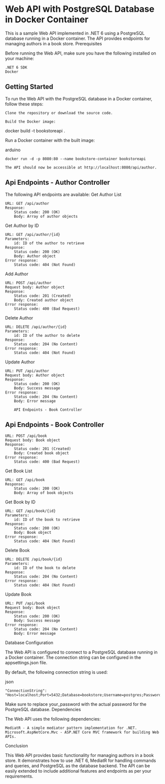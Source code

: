 # Web API with PostgreSQL Database in Docker Container

This is a sample Web API implemented in .NET 6 using a PostgreSQL database running in a Docker container. The API provides endpoints for managing authors in a book store.
Prerequisites

Before running the Web API, make sure you have the following installed on your machine:

    .NET 6 SDK
    Docker

## Getting Started

To run the Web API with the PostgreSQL database in a Docker container, follow these steps:

    Clone the repository or download the source code.

    Build the Docker image:

docker build -t bookstoreapi .

Run a Docker container with the built image:

arduino

    docker run -d -p 8080:80 --name bookstore-container bookstoreapi

    The API should now be accessible at http://localhost:8080/api/author.

## Api Endpoints - Author Controller
The following API endpoints are available:
Get Author List

    URL: GET /api/author
    Response:
        Status code: 200 (OK)
        Body: Array of author objects

Get Author by ID

    URL: GET /api/author/{id}
    Parameters:
        id: ID of the author to retrieve
    Response:
        Status code: 200 (OK)
        Body: Author object
    Error response:
        Status code: 404 (Not Found)

Add Author

    URL: POST /api/author
    Request body: Author object
    Response:
        Status code: 201 (Created)
        Body: Created author object
    Error response:
        Status code: 400 (Bad Request)

Delete Author

    URL: DELETE /api/author/{id}
    Parameters:
        id: ID of the author to delete
    Response:
        Status code: 204 (No Content)
    Error response:
        Status code: 404 (Not Found)

Update Author

    URL: PUT /api/author
    Request body: Author object
    Response:
        Status code: 200 (OK)
        Body: Success message
    Error response:
        Status code: 204 (No Content)
        Body: Error message

        API Endpoints - Book Controller

## Api Endpoints - Book Controller

    URL: POST /api/book
    Request body: Book object
    Response:
        Status code: 201 (Created)
        Body: Created book object
    Error response:
        Status code: 400 (Bad Request)

Get Book List

    URL: GET /api/book
    Response:
        Status code: 200 (OK)
        Body: Array of book objects

Get Book by ID

    URL: GET /api/book/{id}
    Parameters:
        id: ID of the book to retrieve
    Response:
        Status code: 200 (OK)
        Body: Book object
    Error response:
        Status code: 404 (Not Found)

Delete Book

    URL: DELETE /api/book/{id}
    Parameters:
        id: ID of the book to delete
    Response:
        Status code: 204 (No Content)
    Error response:
        Status code: 404 (Not Found)

Update Book

    URL: PUT /api/book
    Request body: Book object
    Response:
        Status code: 200 (OK)
        Body: Success message
    Error response:
        Status code: 204 (No Content)
        Body: Error message


Database Configuration

The Web API is configured to connect to a PostgreSQL database running in a Docker container. The connection string can be configured in the appsettings.json file.

By default, the following connection string is used:

json

    "ConnectionString": "Host=localhost;Port=5432;Database=bookstore;Username=postgres;Password=your_password"

Make sure to replace your_password with the actual password for the PostgreSQL database.
Dependencies

The Web API uses the following dependencies:

    MediatR - A simple mediator pattern implementation for .NET.
    Microsoft.AspNetCore.Mvc - ASP.NET Core MVC framework for building Web APIs.

Conclusion

This Web API provides basic functionality for managing authors in a book store. It demonstrates how to use .NET 6, MediatR for handling commands and queries, and PostgreSQL as the database backend. The API can be easily extended to include additional features and endpoints as per your requirements.